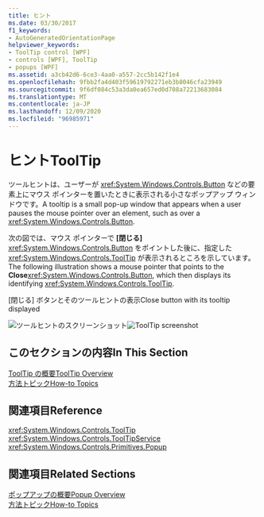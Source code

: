 ```yaml
---
title: ヒント
ms.date: 03/30/2017
f1_keywords:
- AutoGeneratedOrientationPage
helpviewer_keywords:
- ToolTip control [WPF]
- controls [WPF], ToolTip
- popups [WPF]
ms.assetid: a3cb42d6-6ce3-4aa0-a557-2cc5b142f1e4
ms.openlocfilehash: 9fbb2fa4d403f59619792271eb3b8046cfa23949
ms.sourcegitcommit: 9f6df084c53a3da0ea657ed0d708a72213683084
ms.translationtype: MT
ms.contentlocale: ja-JP
ms.lasthandoff: 12/09/2020
ms.locfileid: "96985971"
---
```

# <a name="tooltip"></a><span data-ttu-id="292e3-102">ヒント</span><span class="sxs-lookup"><span data-stu-id="292e3-102">ToolTip</span></span>
<span data-ttu-id="292e3-103">ツールヒントは、ユーザーが <xref:System.Windows.Controls.Button> などの要素上にマウス ポインターを置いたときに表示される小さなポップアップ ウィンドウです。</span><span class="sxs-lookup"><span data-stu-id="292e3-103">A tooltip is a small pop-up window that appears when a user pauses the mouse pointer over an element, such as over a <xref:System.Windows.Controls.Button>.</span></span>  
  
 <span data-ttu-id="292e3-104">次の図では、マウス ポインターで **[閉じる]** <xref:System.Windows.Controls.Button> をポイントした後に、指定した <xref:System.Windows.Controls.ToolTip> が表示されるところを示しています。</span><span class="sxs-lookup"><span data-stu-id="292e3-104">The following illustration shows a mouse pointer that points to the **Close**<xref:System.Windows.Controls.Button>, which then displays its identifying <xref:System.Windows.Controls.ToolTip>.</span></span>  
  
 <span data-ttu-id="292e3-105">[閉じる] ボタンとそのツールヒントの表示</span><span class="sxs-lookup"><span data-stu-id="292e3-105">Close button with its tooltip displayed</span></span>  
  
 <span data-ttu-id="292e3-106">![ツールヒントのスクリーンショット](./media/ss-ctl-tooltip.png "SS_CTL_tooltip")</span><span class="sxs-lookup"><span data-stu-id="292e3-106">![ToolTip screenshot](./media/ss-ctl-tooltip.png "SS_CTL_tooltip")</span></span>  
  
## <a name="in-this-section"></a><span data-ttu-id="292e3-107">このセクションの内容</span><span class="sxs-lookup"><span data-stu-id="292e3-107">In This Section</span></span>  
 [<span data-ttu-id="292e3-108">ToolTip の概要</span><span class="sxs-lookup"><span data-stu-id="292e3-108">ToolTip Overview</span></span>](tooltip-overview.md)  
  [<span data-ttu-id="292e3-109">方法トピック</span><span class="sxs-lookup"><span data-stu-id="292e3-109">How-to Topics</span></span>](tooltip-how-to-topics.md)  
  
## <a name="reference"></a><span data-ttu-id="292e3-110">関連項目</span><span class="sxs-lookup"><span data-stu-id="292e3-110">Reference</span></span>  
 <xref:System.Windows.Controls.ToolTip>  
  <xref:System.Windows.Controls.ToolTipService>  
  <xref:System.Windows.Controls.Primitives.Popup>  
  
## <a name="related-sections"></a><span data-ttu-id="292e3-111">関連項目</span><span class="sxs-lookup"><span data-stu-id="292e3-111">Related Sections</span></span>  
 [<span data-ttu-id="292e3-112">ポップアップの概要</span><span class="sxs-lookup"><span data-stu-id="292e3-112">Popup Overview</span></span>](popup-overview.md)  
  [<span data-ttu-id="292e3-113">方法トピック</span><span class="sxs-lookup"><span data-stu-id="292e3-113">How-to Topics</span></span>](popup-how-to-topics.md)
